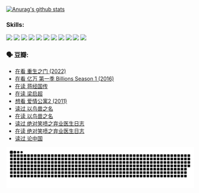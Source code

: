 
[![Anurag's github stats](https://github-readme-stats.vercel.app/api?username=w940853815)](https://github.com/anuraghazra/github-readme-stats)

### Skills:

<code><img height="32" src="https://cdn.jsdelivr.net/npm/simple-icons@v5/icons/python.svg"></code>
<code><img height="32" src="https://cdn.jsdelivr.net/npm/simple-icons@v5/icons/javascript.svg"></code>
<code><img height="32" src="https://cdn.jsdelivr.net/npm/simple-icons@v5/icons/django.svg"></code>
<code><img height="32" src="https://cdn.jsdelivr.net/npm/simple-icons@v5/icons/flask.svg"></code>
<code><img height="32" src="https://cdn.jsdelivr.net/npm/simple-icons@v5/icons/vuetify.svg"></code>
<code><img height="32" src="https://cdn.jsdelivr.net/npm/simple-icons@v5/icons/git.svg"></code>
<code><img height="32" src="https://cdn.jsdelivr.net/npm/simple-icons@v5/icons/docker.svg"></code>
<code><img height="32" src="https://cdn.jsdelivr.net/npm/simple-icons@v5/icons/postgresql.svg"></code>
<code><img height="32" src="https://cdn.jsdelivr.net/npm/simple-icons@v5/icons/elasticsearch.svg"></code>
<code><img height="32" src="https://cdn.jsdelivr.net/npm/simple-icons@v5/icons/macos.svg"></code>
<code><img height="32" src="https://cdn.jsdelivr.net/npm/simple-icons@v5/icons/linux.svg"></code>

### 🗣 豆瓣:

<!-- DOUBAN-ACTIVITIES:START -->
- [在看 重生之门‎ (2022)](https://www.douban.com/people/136069238/status/3882598762/?_i=53794765)
- [在看 亿万 第一季 Billions Season 1‎ (2016)](https://www.douban.com/people/136069238/status/3878098700/?_i=53794765)
- [在读 蒋经国传](https://www.douban.com/people/136069238/status/3877458956/?_i=53794765)
- [在读 梁启超](https://www.douban.com/people/136069238/status/3876806133/?_i=53794765)
- [想看 爱情公寓2‎ (2011)](https://www.douban.com/people/136069238/status/3876682115/?_i=53794765)
- [读过 以鸟兽之名](https://www.douban.com/people/136069238/status/3876369302/?_i=53794765)
- [在读 以鸟兽之名](https://www.douban.com/people/136069238/status/3869094471/?_i=53794765)
- [读过 绝对笑喷之弃业医生日志](https://www.douban.com/people/136069238/status/3869093225/?_i=53794765)
- [在读 绝对笑喷之弃业医生日志](https://www.douban.com/people/136069238/status/3862106751/?_i=53794765)
- [读过 论中国](https://www.douban.com/people/136069238/status/3862105795/?_i=53794765)
<!-- DOUBAN-ACTIVITIES:END -->


![Snake animation](https://raw.githubusercontent.com/w940853815/w940853815/output/github-contribution-grid-snake.svg)

<!--
**w940853815/w940853815** is a ✨ _special_ ✨ repository because its `README.md` (this file) appears on your GitHub profile.

Here are some ideas to get you started:

- 🔭 I’m currently working on ...
- 🌱 I’m currently learning ...
- 👯 I’m looking to collaborate on ...
- 🤔 I’m looking for help with ...
- 💬 Ask me about ...
- 📫 How to reach me: ...
- 😄 Pronouns: ...
- ⚡ Fun fact: ...
-->
